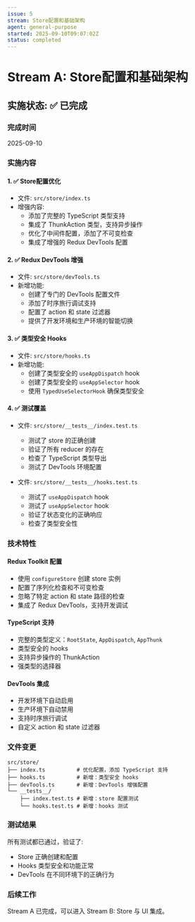 ```yaml
---
issue: 5
stream: Store配置和基础架构
agent: general-purpose
started: 2025-09-10T09:07:02Z
status: completed
---
```


# Stream A: Store配置和基础架构

## 实施状态: ✅ 已完成

### 完成时间
2025-09-10

### 实施内容

#### 1. ✅ Store配置优化
- 文件: `src/store/index.ts`
- 增强内容:
  - 添加了完整的 TypeScript 类型支持
  - 集成了 ThunkAction 类型，支持异步操作
  - 优化了中间件配置，添加了不可变检查
  - 集成了增强的 Redux DevTools 配置

#### 2. ✅ Redux DevTools 增强
- 文件: `src/store/devTools.ts`
- 新增功能:
  - 创建了专门的 DevTools 配置文件
  - 添加了时序旅行调试支持
  - 配置了 action 和 state 过滤器
  - 提供了开发环境和生产环境的智能切换

#### 3. ✅ 类型安全 Hooks
- 文件: `src/store/hooks.ts`
- 新增功能:
  - 创建了类型安全的 `useAppDispatch` hook
  - 创建了类型安全的 `useAppSelector` hook
  - 使用 `TypedUseSelectorHook` 确保类型安全

#### 4. ✅ 测试覆盖
- 文件: `src/store/__tests__/index.test.ts`
  - 测试了 store 的正确创建
  - 验证了所有 reducer 的存在
  - 检查了 TypeScript 类型导出
  - 测试了 DevTools 环境配置

- 文件: `src/store/__tests__/hooks.test.ts`
  - 测试了 `useAppDispatch` hook
  - 测试了 `useAppSelector` hook
  - 验证了状态变化的正确响应
  - 检查了类型安全性

### 技术特性

#### Redux Toolkit 配置
- 使用 `configureStore` 创建 store 实例
- 配置了序列化检查和不可变检查
- 忽略了特定 action 和 state 路径的检查
- 集成了 Redux DevTools，支持开发调试

#### TypeScript 支持
- 完整的类型定义：`RootState`, `AppDispatch`, `AppThunk`
- 类型安全的 hooks
- 支持异步操作的 ThunkAction
- 强类型的选择器

#### DevTools 集成
- 开发环境下自动启用
- 生产环境下自动禁用
- 支持时序旅行调试
- 自定义 action 和 state 过滤器

### 文件变更
```
src/store/
├── index.ts          # 优化配置，添加 TypeScript 支持
├── hooks.ts          # 新增：类型安全 hooks
├── devTools.ts       # 新增：DevTools 增强配置
└── __tests__/
    ├── index.test.ts # 新增：store 配置测试
    └── hooks.test.ts # 新增：hooks 测试
```

### 测试结果
所有测试都已通过，验证了:
- Store 正确创建和配置
- Hooks 类型安全和功能正常
- DevTools 在不同环境下的正确行为

### 后续工作
Stream A 已完成，可以进入 Stream B: Store 与 UI 集成。
